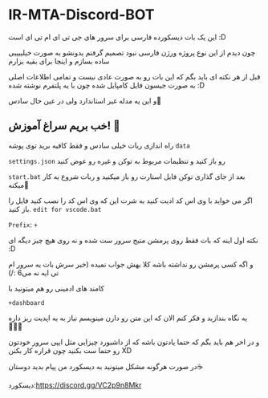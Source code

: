 # IR-MTA-Discord-BOT
این یک بات دیسکورده فارسی برای سرور های جی تی ای ام تی ای است  :D


چون دیدم از این نوع پروژه ورژن فارسی نبود تصمیم گرفتم یدونشو به صورت خیلییییی ساده بسازم و اینجا برای بقیه بزارم

قبل از هر نکته ای باید بگم که این بات رو به صورت عادی نیست و تمامی اطلاعات اصلی به صورت جیسون فایل کامپایل شده چون با یه پلتفرم نوشته شده :D

و این یه مدله غیر استاندارد ولی در عین حال سادس🍇

## خب بریم سراغ آموزش! 🥨


راه اندازی ربات خیلی سادس و فقط کافیه برید توی پوشه ``data``

``settings.json`` رو باز کنید و تنظیمات مربوط به توکن و غیره رو عوض کنید

``start.bat`` بعد از جای گذاری توکن فایل استارت رو باز میکنید و ربات شروع به کار میکنه🥞

اگر می خواید با وی اس کد ادیت کنید به شرت این که وی اس کد را نصب کنید فایل را باز کنید.  `edit for vscode.bat`     


``Prefix``: ``+``


نکته اول اینه که بات فقط روی پرمشن منیج سرور ست شده و نه روی هیچ چیز دیگه ای :D

و اگه کسی پرمشن رو نداشته باشه کلا بهش جواب نمیده (خیر سرش بات یه سرور ام تی ایه نه می6 :/)


کامند های ادمینی رو هم میتونید با 


``+dashboard``


یه نگاه بندازید و فکر کنم الان که این متن رو دارن مینویسم نیاز به یه اپدیت ریز داره 🧑🏻‍💻


و در اخر هم باید بگم که حتما یادتون باشه که از داشبورد چیزایی مثل ایپی سرور خودتون رو حتما ست بکنید چون قراره کار بکنن XD


در صورت هرگونه مشکل میتونید به دیسکورد من پیام بدید دوستان☕️ 


دیسکورد:https://discord.gg/VC2p9n8Mkr
